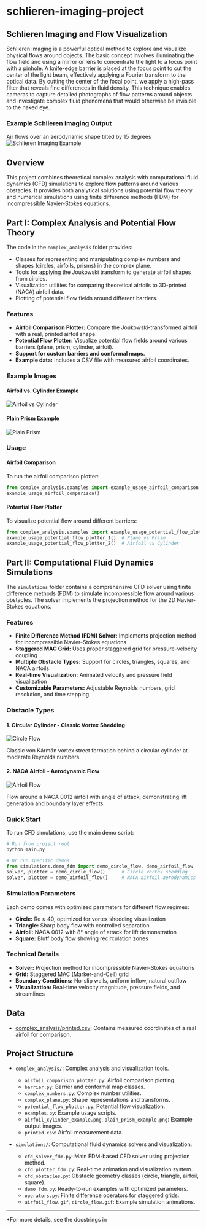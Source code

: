 # schlieren-imaging-project

## Schlieren Imaging and Flow Visualization

Schlieren imaging is a powerful optical method to explore and visualize physical flows around objects. The basic concept involves illuminating the flow field and using a mirror or lens to concentrate the light to a focus point with a pinhole. A knife-edge barrier is placed at the focus point to cut the center of the light beam, effectively applying a Fourier transform to the optical data. By cutting the center of the focal point, we apply a high-pass filter that reveals fine differences in fluid density. This technique enables cameras to capture detailed photographs of flow patterns around objects and investigate complex fluid phenomena that would otherwise be invisible to the naked eye.
### Example Schlieren Imaging Output
Air flows over an aerodynamic shape tilted by 15 degrees
![Schlieren Imaging Example](schlieren_imaging_example.gif)
## Overview

This project combines theoretical complex analysis with computational fluid dynamics (CFD) simulations to explore flow patterns around various obstacles. It provides both analytical solutions using potential flow theory and numerical simulations using finite difference methods (FDM) for incompressible Navier-Stokes equations.

## Part I: Complex Analysis and Potential Flow Theory

The code in the `complex_analysis` folder provides:
- Classes for representing and manipulating complex numbers and shapes (circles, airfoils, prisms) in the complex plane.
- Tools for applying the Joukowski transform to generate airfoil shapes from circles.
- Visualization utilities for comparing theoretical airfoils to 3D-printed (NACA) airfoil data.
- Plotting of potential flow fields around different barriers.

### Features

- **Airfoil Comparison Plotter:** Compare the Joukowski-transformed airfoil with a real, printed airfoil shape.
- **Potential Flow Plotter:** Visualize potential flow fields around various barriers (plane, prism, cylinder, airfoil).
- **Support for custom barriers and conformal maps.**
- **Example data:** Includes a CSV file with measured airfoil coordinates.

### Example Images

#### Airfoil vs. Cylinder Example

![Airfoil vs Cylinder](complex_analysis/airfoil_cylinder_example.png)

#### Plain Prism Example

![Plain Prism](complex_analysis/plain_prism_example.png)

### Usage

#### Airfoil Comparison

To run the airfoil comparison plotter:

```python
from complex_analysis.examples import example_usage_airfoil_comparison
example_usage_airfoil_comparison()
```

#### Potential Flow Plotter

To visualize potential flow around different barriers:

```python
from complex_analysis.examples import example_usage_potential_flow_plotter_1, example_usage_potential_flow_plotter_2
example_usage_potential_flow_plotter_1()  # Plane vs Prism
example_usage_potential_flow_plotter_2()  # Airfoil vs Cylinder
```

## Part II: Computational Fluid Dynamics Simulations

The `simulations` folder contains a comprehensive CFD solver using finite difference methods (FDM) to simulate incompressible flow around various obstacles. The solver implements the projection method for the 2D Navier-Stokes equations.

### Features

- **Finite Difference Method (FDM) Solver:** Implements projection method for incompressible Navier-Stokes equations
- **Staggered MAC Grid:** Uses proper staggered grid for pressure-velocity coupling
- **Multiple Obstacle Types:** Support for circles, triangles, squares, and NACA airfoils
- **Real-time Visualization:** Animated velocity and pressure field visualization
- **Customizable Parameters:** Adjustable Reynolds numbers, grid resolution, and time stepping

### Obstacle Types

#### 1. Circular Cylinder - Classic Vortex Shedding
![Circle Flow](simulations/circle_flow.gif)

Classic von Kármán vortex street formation behind a circular cylinder at moderate Reynolds numbers.

#### 2. NACA Airfoil - Aerodynamic Flow
![Airfoil Flow](simulations/airfoil_flow.gif)

Flow around a NACA 0012 airfoil with angle of attack, demonstrating lift generation and boundary layer effects.


### Quick Start

To run CFD simulations, use the main demo script:

```python
# Run from project root
python main.py

# Or run specific demos
from simulations.demo_fdm import demo_circle_flow, demo_airfoil_flow
solver, plotter = demo_circle_flow()      # Circle vortex shedding
solver, plotter = demo_airfoil_flow()     # NACA airfoil aerodynamics
```

### Simulation Parameters

Each demo comes with optimized parameters for different flow regimes:

- **Circle:** Re ≈ 40, optimized for vortex shedding visualization
- **Triangle:** Sharp body flow with controlled separation
- **Airfoil:** NACA 0012 with 8° angle of attack for lift demonstration
- **Square:** Bluff body flow showing recirculation zones

### Technical Details

- **Solver:** Projection method for incompressible Navier-Stokes equations
- **Grid:** Staggered MAC (Marker-and-Cell) grid
- **Boundary Conditions:** No-slip walls, uniform inflow, natural outflow
- **Visualization:** Real-time velocity magnitude, pressure fields, and streamlines

## Data

- [complex_analysis/printed.csv](complex_analysis/printed.csv): Contains measured coordinates of a real airfoil for comparison.

## Project Structure

- `complex_analysis/`: Complex analysis and visualization tools.
    - `airfoil_comparison_plotter.py`: Airfoil comparison plotting.
    - `barrier.py`: Barrier and conformal map classes.
    - `complex_numbers.py`: Complex number utilities.
    - `complex_plane.py`: Shape representations and transforms.
    - `potential_flow_plotter.py`: Potential flow visualization.
    - `examples.py`: Example usage scripts.
    - `airfoil_cylinder_example.png`, `plain_prism_example.png`: Example output images.
    - `printed.csv`: Airfoil measurement data.

- `simulations/`: Computational fluid dynamics solvers and visualization.
    - `cfd_solver_fdm.py`: Main FDM-based CFD solver using projection method.
    - `cfd_plotter_fdm.py`: Real-time animation and visualization system.
    - `cfd_obstacles.py`: Obstacle geometry classes (circle, triangle, airfoil, square).
    - `demo_fdm.py`: Ready-to-run examples with optimized parameters.
    - `operators.py`: Finite difference operators for staggered grids.
    - `airfoil_flow.gif`, `circle_flow.gif`: Example simulation animations.

---

*For more details, see the docstrings in